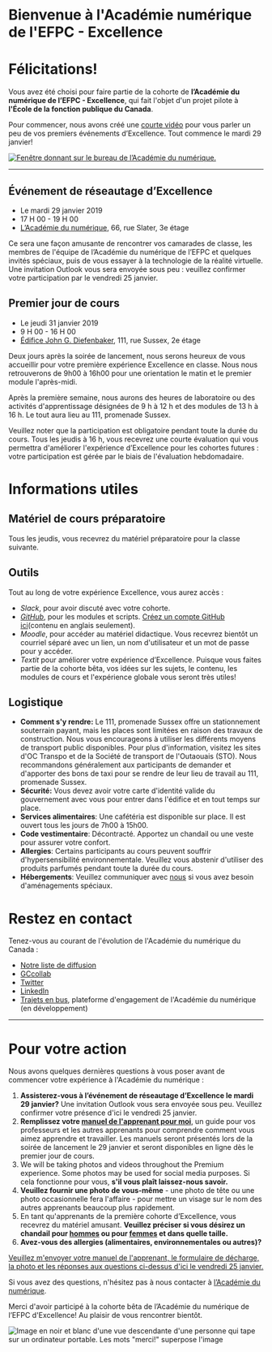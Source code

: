# Bienvenue à l'Académie numérique de l'EFPC - Excellence
# Félicitations!

Vous avez été choisi pour faire partie de la cohorte de **l’Académie du numérique de l’EFPC - Excellence**, qui fait l'objet d'un projet pilote à **l'École de la fonction publique du Canada**.

Pour commencer, nous avons créé une [courte vidéo](https://youtu.be/SEr3ANrocgg) pour vous parler un peu de vos premiers événements d’Excellence. Tout commence le mardi 29 janvier!

[![Fenêtre donnant sur le bureau de l’Académie du numérique.](https://wiki.gccollab.ca/images/c/c2/DA_Window_-_AN_fenetre.jpeg)](https://youtu.be/SEr3ANrocgg)

*************************

## Événement de réseautage d’Excellence
* Le mardi 29 janvier 2019
* 17 H 00 - 19 H 00
* [L’Académie du numérique](https://www.google.ca/maps/@45.4216695,-75.6942864,3a,75y,159.85h,95.12t/data=!3m7!1e1!3m5!1soLka23a3BM5HUHjLsFZ4hA!2e0!6s%2F%2Fgeo0.ggpht.com%2Fcbk%3Fpanoid%3DoLka23a3BM5HUHjLsFZ4hA%26output%3Dthumbnail%26cb_client%3Dmaps_sv.tactile.gps%26thumb%3D2%26w%3D203%26h%3D100%26yaw%3D259.15222%26pitch%3D0%26thumbfov%3D100!7i13312!8i6656), 66, rue Slater, 3e étage

Ce sera une façon amusante de rencontrer vos camarades de classe, les membres de l'équipe de l’Académie du numérique de l’EFPC et quelques invités spéciaux, puis de vous essayer à la technologie de la réalité virtuelle. Une invitation Outlook vous sera envoyée sous peu : veuillez confirmer votre participation par le vendredi 25 janvier.

## Premier jour de cours
* Le jeudi 31 janvier 2019
* 9 H 00 - 16 H 00
* [Édifice John G. Diefenbaker](https://www.google.ca/maps/place/111+Sussex+Dr,+Ottawa,+ON/@45.4405741,-75.694697,3a,75y,213.47h,82.77t/data=!3m6!1e1!3m4!1sRipgGcRxFEzyNXYZom_hng!2e0!7i13312!8i6656!4m5!3m4!1s0x4cce04e7311278bd:0xe7e0273285ee6f32!8m2!3d45.4396305!4d-75.693755), 111, rue Sussex, 2e étage

Deux jours après la soirée de lancement, nous serons heureux de vous accueillir pour votre première expérience Excellence en classe. Nous nous retrouverons de 9h00 à 16h00 pour une orientation le matin et le premier module l'après-midi. 

Après la première semaine, nous aurons des heures de laboratoire ou des activités d'apprentissage désignées de 9 h à 12 h et des modules de 13 h à 16 h. Le tout aura lieu au 111, promenade Sussex.
 
Veuillez noter que la participation est obligatoire pendant toute la durée du cours. Tous les jeudis à 16 h, vous recevrez une courte évaluation qui vous permettra d'améliorer l'expérience d’Excellence pour les cohortes futures : votre participation est gérée par le biais de l'évaluation hebdomadaire.

# Informations utiles

## Matériel de cours préparatoire
Tous les jeudis, vous recevrez du matériel préparatoire pour la classe suivante.

## Outils

Tout au long de votre expérience Excellence, vous aurez accès :
- _Slack_, pour avoir discuté avec votre cohorte.
- [_GitHub_](https://github.com), pour les modules et scripts. [Créez un compte GitHub ici](https://github.com/)(contenu en anglais seulement).
- _Moodle_, pour accéder au matériel didactique. Vous recevrez bientôt un courriel séparé avec un lien, un nom d'utilisateur et un mot de passe pour y accéder.
- _Textit_ pour améliorer votre expérience d’Excellence. Puisque vous faites partie de la cohorte bêta, vos idées sur les sujets, le contenu, les modules de cours et l'expérience globale vous seront très utiles!

## Logistique

- **Comment s'y rendre:** Le 111, promenade Sussex offre un stationnement souterrain payant, mais les places sont limitées en raison des travaux de construction. Nous vous encourageons à utiliser les différents moyens de transport public disponibles. Pour plus d'information, visitez les sites d'OC Transpo et de la Société de transport de l'Outaouais (STO). Nous recommandons généralement aux participants de demander et d'apporter des bons de taxi pour se rendre de leur lieu de travail au 111, promenade Sussex.
- **Sécurité:** Vous devez avoir votre carte d'identité valide du gouvernement avec vous pour entrer dans l'édifice et en tout temps sur place.
- **Services alimentaires**: Une cafétéria est disponible sur place. Il est ouvert tous les jours de 7h00 à 15h00.
- **Code vestimentaire**: Décontracté. Apportez un chandail ou une veste pour assurer votre confort.
- **Allergies**: Certains participants au cours peuvent souffrir d'hypersensibilité environnementale. Veuillez vous abstenir d'utiliser des produits parfumés pendant toute la durée du cours.
- **Hébergements**: Veuillez communiquer avec [nous](csps.premiumdigitalacademy-excelenceacademiquedunumerique.efpc@canada.ca) 
si vous avez besoin d'aménagements spéciaux.

# Restez en contact

Tenez-vous au courant de l'évolution de l'Académie du numérique du Canada :
- [Notre liste de diffusion](http://eepurl.com/dKe3a6)
- [GCcollab](https://gccollab.ca/groups/profile/1316691/endigital-academyfracadu00e9mie-du-numu00e9rique)
- [Twitter](https://twitter.com/AcademieNumCAN)
- [LinkedIn](https://www.linkedin.com/company/csps-digiacademy-acadenum-efpc/)
- [Trajets en bus](https://en.busrides-trajetsenbus.ca/), plateforme d'engagement de l'Académie du numérique (en développement)

*************************

# Pour votre action

Nous avons quelques dernières questions à vous poser avant de commencer votre expérience à l'Académie du numérique :
 
1. **Assisterez-vous à l’événement de réseautage d’Excellence le mardi 29 janvier?** Une invitation Outlook vous sera envoyée sous peu. Veuillez confirmer votre présence d'ici le vendredi 25 janvier.
2. **Remplissez votre [manuel de l'apprenant pour moi](https://github.com/ashlevans/CSPS-Digital-Academy-Premium/blob/master/Premium%20Learner%20Profile%20Template%20-%20Modèle%20de%20profil%20d'apprenant%20d'Excellence.docx)**, un guide pour vos professeurs et les autres apprenants pour comprendre comment vous aimez apprendre et travailler. Les manuels seront présentés lors de la soirée de lancement le 29 janvier et seront disponibles en ligne dès le premier jour de cours.
3. We will be taking photos and videos throughout the Premium experience. Some photos may be used for social media purposes. Si cela fonctionne pour vous, **s'il vous plaît laissez-nous savoir.**
4. **Veuillez fournir une photo de vous-même** - une photo de tête ou une photo occasionnelle fera l'affaire - pour mettre un visage sur le nom des autres apprenants beaucoup plus rapidement.
5. En tant qu'apprenants de la première cohorte d’Excellence, vous recevrez du matériel amusant. **Veuillez préciser si vous désirez un chandail pour [hommes](https://www.mygildan.com/store/product/adult-full-zip-hooded-sweatshirt/18600) ou pour [femmes](https://www.mygildan.com/store/au/browse/productDetailsPage.jsp?productId=18600FL) et dans quelle taille.**
6. **Avez-vous des allergies (alimentaires, environnementales ou autres)?**

[Veuillez m'envoyer votre manuel de l'apprenant, le formulaire de décharge, la photo et les réponses aux questions ci-dessus d'ici le vendredi 25 janvier.](csps.premiumdigitalacademy-excelenceacademiquedunumerique.efpc@canada.ca)

Si vous avez des questions, n'hésitez pas à nous contacter à [l’Académie du numérique](csps.premiumdigitalacademy-excelenceacademiquedunumerique.efpc@canada.ca).
 
Merci d'avoir participé à la cohorte bêta de l’Académie du numérique de l’EFPC d'Excellence! Au plaisir de vous rencontrer bientôt.

![Image en noir et blanc d'une vue descendante d'une personne qui tape sur un ordinateur portable. Les mots "merci!" superpose l'image](https://wiki.gccollab.ca/images/7/75/DA_Thank_You.png)

